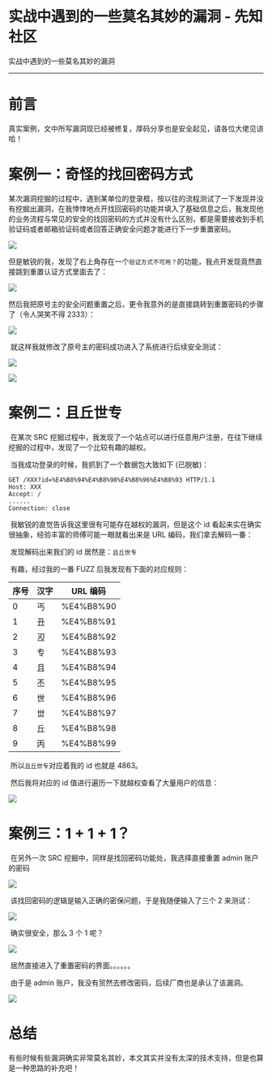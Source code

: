 

# 实战中遇到的一些莫名其妙的漏洞 - 先知社区

实战中遇到的一些莫名其妙的漏洞

- - -

# 前言

​ 真实案例，文中所写漏洞现已经被修复，厚码分享也是安全起见，请各位大佬见谅哈！

# 案例一：奇怪的找回密码方式

​ 某次漏洞挖掘的过程中，遇到某单位的登录框，按以往的流程测试了一下发现并没有挖掘出漏洞，在我悻悻地点开找回密码的功能并填入了基础信息之后，我发现他的业务流程与常见的安全的找回密码的方式并没有什么区别，都是需要接收到手机验证码或者邮箱验证码或者回答正确安全问题才能进行下一步重置密码。

[![](assets/1708870142-7596b0aff2a35f58c5de1a59145e7fc3.png)](https://xzfile.aliyuncs.com/media/upload/picture/20240222200617-c84f8968-d17a-1.png)

​ 但是敏锐的我，发现了右上角存在一个`验证方式不可用？`的功能，我点开发现竟然直接跳到重置认证方式里面去了：

[![](assets/1708870142-f327c3efa41756bd5e442dda59800f38.png)](https://xzfile.aliyuncs.com/media/upload/picture/20240222200643-d816794c-d17a-1.png)

​ 然后我把原号主的安全问题重置之后，更令我意外的是直接跳转到重置密码的步骤了（令人哭笑不得 2333）：

[![](assets/1708870142-8865f3654fccd347496e44f1d0e9f564.png)](https://xzfile.aliyuncs.com/media/upload/picture/20240222200657-e00e7000-d17a-1.png)

​ 就这样我就修改了原号主的密码成功进入了系统进行后续安全测试：

[![](assets/1708870142-04639002375b4efc8cb72320ca5f7b36.png)](https://xzfile.aliyuncs.com/media/upload/picture/20240222200707-e6713018-d17a-1.png)

[![](assets/1708870142-0519341d476d352cf4cbc0f7257a4534.png)](https://xzfile.aliyuncs.com/media/upload/picture/20240222200717-ec10fada-d17a-1.png)

# 案例二：且丘世专

​ 在某次 SRC 挖掘过程中，我发现了一个站点可以进行任意用户注册，在往下继续挖掘的过程中，发现了一个比较有趣的越权。

​ 当我成功登录的时候，我抓到了一个数据包大致如下 (已脱敏)：

```plain
GET /XXX?id=%E4%B8%94%E4%B8%98%E4%B8%96%E4%B8%93 HTTP/1.1
Host: XXX
Accept: /
......
Connection: close
```

​ 我敏锐的直觉告诉我这里很有可能存在越权的漏洞，但是这个 id 看起来实在确实很抽象，经验丰富的师傅可能一眼就看出来是 URL 编码，我们拿去解码一番：

​ 发现解码出来我们的 id 居然是：`且丘世专`

​ 有趣，经过我的一番 FUZZ 后我发现有下面的对应规则：

| 序号  | 汉字  | URL 编码 |
| --- | --- | --- |
| 0   | 丐   | %E4%B8%90 |
| 1   | 丑   | %E4%B8%91 |
| 2   | 丒   | %E4%B8%92 |
| 3   | 专   | %E4%B8%93 |
| 4   | 且   | %E4%B8%94 |
| 5   | 丕   | %E4%B8%95 |
| 6   | 世   | %E4%B8%96 |
| 7   | 丗   | %E4%B8%97 |
| 8   | 丘   | %E4%B8%98 |
| 9   | 丙   | %E4%B8%99 |

​ 所以`且丘世专`对应着我的 id 也就是 4863。

​ 然后我将对应的 id 值进行遍历一下就越权查看了大量用户的信息：

[![](assets/1708870142-d02380f9660c7d4ce986f2617edf8c05.png)](https://xzfile.aliyuncs.com/media/upload/picture/20240222200755-02cee9d0-d17b-1.png)

# 案例三：1 + 1 + 1？

​ 在另外一次 SRC 挖掘中，同样是找回密码功能处，我选择直接重置 admin 账户的密码

[![](assets/1708870142-fa197556d92aa6826cc1481412606887.png)](https://xzfile.aliyuncs.com/media/upload/picture/20240222200813-0de0cf78-d17b-1.png)

​ 该找回密码的逻辑是输入正确的密保问题，于是我随便输入了三个 2 来测试：

[![](assets/1708870142-ca4e75a528cf336f8d98c353e5dc499f.png)](https://xzfile.aliyuncs.com/media/upload/picture/20240222200827-161ab528-d17b-1.png)

​ 确实很安全，那么 3 个 1 呢？

[![](assets/1708870142-5292fa76946a0bf612daace02efdfa63.png)](https://xzfile.aliyuncs.com/media/upload/picture/20240222200842-1ed97c12-d17b-1.png)

​ 居然直接进入了重置密码的界面。。。。。。

​ 由于是 admin 账户，我没有贸然去修改密码，后续厂商也是承认了该漏洞。

[![](assets/1708870142-c7de5ef17ac1d1f92be8536179168eb5.png)](https://xzfile.aliyuncs.com/media/upload/picture/20240222200856-276e0bea-d17b-1.png)

# 总结

​ 有些时候有些漏洞确实非常莫名其妙，本文其实并没有太深的技术支持，但是也算是一种思路的补充吧！
